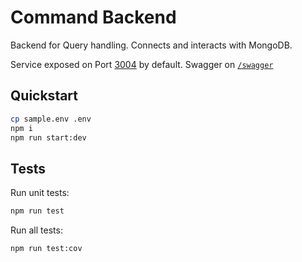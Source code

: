 # Command Backend

Backend for Query handling. Connects and interacts with MongoDB.

Service exposed on Port [3004](http://localhost:3004) by default. Swagger on [`/swagger`](http://localhost:3004/swagger)

## Quickstart
```sh
cp sample.env .env
npm i
npm run start:dev
```
## Tests

Run unit tests:
```sh
npm run test
```
Run all tests:
```sh
npm run test:cov
```